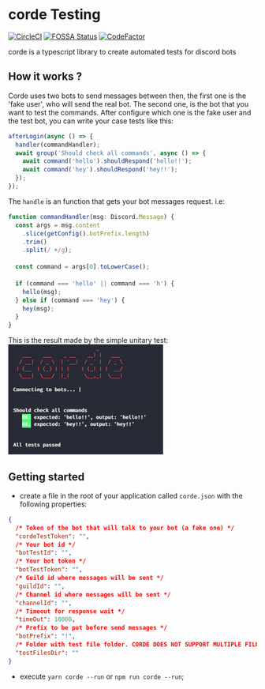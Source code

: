 # corde Testing

[![CircleCI](https://circleci.com/gh/lucasgmagalhaes/corde.svg?style=shield)](https://circleci.com/gh/lucasgmagalhaes/corde)
[![FOSSA Status](https://app.fossa.com/api/projects/git%2Bgithub.com%2Flucasgmagalhaes%2Fcorde.svg?type=shield)](https://app.fossa.com/projects/git%2Bgithub.com%2Flucasgmagalhaes%2Fcorde?ref=badge_shield)
[![CodeFactor](https://www.codefactor.io/repository/github/lucasgmagalhaes/corde/badge?s=70989af6ce2fa5361a2fdd19db2224fa2820b89e)](https://www.codefactor.io/repository/github/lucasgmagalhaes/corde)

corde is a typescript library to create automated tests for discord bots

## How it works ?

Corde uses two bots to send messages between then, the first one is the 'fake user', who will send the real bot.
The second one, is the bot that you want to test the commands. After configure which one is the fake user and the test bot,
you can write your case tests like this:

```ts
afterLogin(async () => {
  handler(commandHandler);
  await group('Should check all commands', async () => {
    await command('hello').shouldRespond('hello!!');
    await command('hey').shouldRespond('hey!!');
  });
});
```

The `handle` is an function that gets your bot messages request. i.e:

```ts
function commandHandler(msg: Discord.Message) {
  const args = msg.content
    .slice(getConfig().botPrefix.length)
    .trim()
    .split(/ +/g);

  const command = args[0].toLowerCase();

  if (command === 'hello' || command === 'h') {
    hello(msg);
  } else if (command === 'hey') {
    hey(msg);
  }
}
```

This is the result made by the simple unitary test:
![teminal](./img/terminal.png)

## Getting started

- create a file in the root of your application called `corde.json` with the following properties:

```json
{
  /* Token of the bot that will talk to your bot (a fake one) */
  "cordeTestToken": "",
  /* Your bot id */
  "botTestId": "",
  /* Your bot token */
  "botTestToken": "",
  /* Guild id where messages will be sent */
  "guildId": "",
  /* Channel id where messages will be sent */
  "channelId": "",
  /* Timeout for response wait */
  "timeOut": 10000,
  /* Prefix to be put before send messages */
  "botPrefix": "!",
  /* Folder with test file folder. CORDE DOES NOT SUPPORT MULTIPLE FILES YET */
  "testFilesDir": ""
}
```

- execute `yarn corde --run` or `npm run corde --run`;
